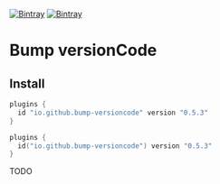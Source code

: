 [![Bintray](https://img.shields.io/bintray/v/ciriti/cdelivery/bumpversion-plugin?color=blue&label=Bintray%20Bump%20Versioncode%20Plugin)](https://bintray.com/ciriti/cdelivery/bumpversion-plugin)
[![Bintray](https://img.shields.io/bintray/v/ciriti/cdelivery/bumpversion-plugin?color=blue&label=Gradle%20Portal%20bumpversion-plugin)](https://plugins.gradle.org/plugin/io.github.bump-versioncode)

# Bump versionCode

## Install

```groovy
plugins {
  id "io.github.bump-versioncode" version "0.5.3"
}
```
```kotlin
plugins {
  id("io.github.bump-versioncode") version "0.5.3"
}
```

TODO